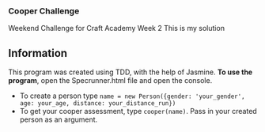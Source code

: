 ### Cooper Challenge
Weekend Challenge for Craft Academy Week 2
This is my solution

## Information
This program was created using TDD, with the help of Jasmine.
**To use the program**, open the Specrunner.html file and open the console.
* To create a person type `name = new Person({gender: 'your_gender', age: your_age, distance: your_distance_run})`
* To get your cooper assessment, type `cooper(name)`. Pass in your created person as an argument.
